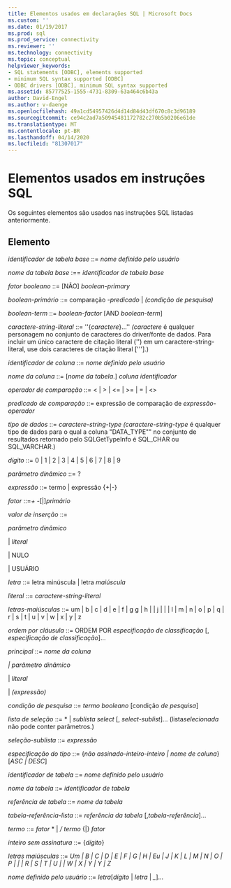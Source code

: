```yaml
---
title: Elementos usados em declarações SQL | Microsoft Docs
ms.custom: ''
ms.date: 01/19/2017
ms.prod: sql
ms.prod_service: connectivity
ms.reviewer: ''
ms.technology: connectivity
ms.topic: conceptual
helpviewer_keywords:
- SQL statements [ODBC], elements supported
- minimum SQL syntax supported [ODBC]
- ODBC drivers [ODBC], minimum SQL syntax supported
ms.assetid: 85777525-1555-4731-8309-63a464c6b43a
author: David-Engel
ms.author: v-daenge
ms.openlocfilehash: 49a1cd54957426d4d14d84d43df670c8c3d96189
ms.sourcegitcommit: ce94c2ad7a50945481172782c270b5b0206e61de
ms.translationtype: MT
ms.contentlocale: pt-BR
ms.lasthandoff: 04/14/2020
ms.locfileid: "81307017"
---
```

# <a name="elements-used-in-sql-statements"></a>Elementos usados em instruções SQL
Os seguintes elementos são usados nas instruções SQL listadas anteriormente.  
  
## <a name="element"></a>Elemento  
 *identificador de tabela base* ::= *nome definido pelo usuário*  
  
 *nome da tabela base* :== *identificador de tabela base*  
  
 *fator booleano* ::= [NÃO] *boolean-primary*  
  
 *boolean-primário* ::= comparação *-predicado* &#124; *(condição de pesquisa)*  
  
 *boolean-term* ::= *boolean-factor* [AND *boolean-term*]  
  
 *caractere-string-literal* ::= ''{*caractere*}...'' *(caractere* é qualquer personagem no conjunto de caracteres do driver/fonte de dados. Para incluir um único caractere de citação literal ('') em um caractere-string-literal, use dois caracteres de citação literal ['''].)  
  
 *identificador de coluna* ::= *nome definido pelo usuário*  
  
 *nome da coluna* ::= [*nome da tabela*.] *coluna identificador*  
  
 *operador de comparação* ::= < &#124; > &#124; \<= &#124; >= &#124; = &#124; <>  
  
 *predicado de comparação* ::= expressão de comparação de *expressão-operador*  
  
 *tipo de dados* ::= *caractere-string-type* *(caractere-string-type* é qualquer tipo de dados para o qual a coluna "DATA_TYPE"" no conjunto de resultados retornado pelo SQLGetTypeInfo é SQL_CHAR ou SQL_VARCHAR.)  
  
 *dígito* ::= 0 &#124; 1 &#124; 2 &#124; 3 &#124; 4 &#124; 5 &#124; 6 &#124; 7 &#124; 8 &#124; 9  
  
 *parâmetro dinâmico* ::= ?  
  
 *expressão* ::= termo &#124; expressão {+&#124;-}  
  
 *fator* ::=*+* *-*[&#124;]*primário*  
  
 *valor de inserção* ::=  
  
 *parâmetro dinâmico*  
  
 &#124; *literal*  
  
 &#124; NULO  
  
 &#124; USUÁRIO  
  
 *letra* ::= letra minúscula &#124; letra *maiúscula*  
  
 *literal* ::= *caractere-string-literal*  
  
 *letras-maiúsculas* ::= um &#124; b &#124; c &#124; d &#124; e &#124; f &#124; g g &#124; h &#124; &#124; j &#124; &#124; &#124; l &#124; m &#124; n &#124; o &#124; p &#124; q &#124; r &#124; s &#124; t &#124; u &#124; v &#124; w &#124; x &#124; y &#124; z  
  
 *ordem por cláusula* ::= ORDEM POR *especificação de classificação* [, *especificação de classificação*]...  
  
 *principal* ::= *nome da coluna*  
  
 *&#124; parâmetro dinâmico*  
  
 &#124; *literal*  
  
 &#124; *(expressão)*  
  
 *condição de pesquisa* ::= *termo booleano* [condição *de pesquisa*]  
  
 *lista de seleção* ::= \* &#124; *sublista select* [, *select-sublist*]...  (lista*selecionada* não pode conter parâmetros.)  
  
 *seleção-sublista* ::= *expressão*  
  
 *especificação do tipo* ::= {*não assinado-inteiro-inteiro &#124; nome de coluna*} [*ASC &#124; DESC*]  
  
 *identificador de tabela* ::= *nome definido pelo usuário*  
  
 *nome da tabela* ::= *identificador de tabela*  
  
 *referência de tabela* ::= *nome da tabela*  
  
 *tabela-referência-lista* ::= *referência da tabela* [,*tabela-referência*]...  
  
 *termo* ::= *fator* \* &#124; */* *termo* {&#124;} *fator*  
  
 *inteiro sem assinatura* ::= {*dígito*}  
  
 *letras maiúsculas* ::= *Um &#124; B &#124; C &#124; D &#124; E &#124; F &#124; G &#124; H &#124; Eu &#124; J &#124; K &#124; L &#124; M &#124; N &#124; O &#124; P &#124; &#124; &#124; R &#124; S &#124; T &#124; U &#124; &#124; W &#124; X &#124; Y &#124; Y &#124; Z*  
  
 *nome definido pelo usuário* ::= *letra*[*dígito* &#124; *letra* &#124; *_*]...
